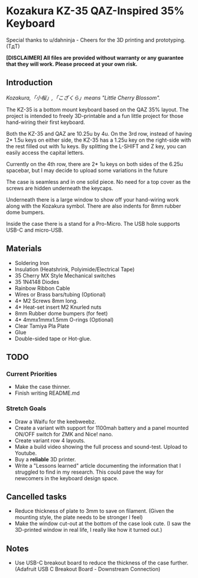 # Kozakura KZ-35 QAZ-Inspired 35% Keyboard
Special thanks to u/dahninja - Cheers for the 3D printing and prototyping. (TдT)

**[DISCLAIMER]
All files are provided without warranty or any guarantee that they will work. Please proceed at your own risk.**

## Introduction
_Kozakura,「小桜」,「こざくら」means "Little Cherry Blossom"._

The KZ-35 is a bottom mount keyboard based on the QAZ 35% layout. The project is intended to freely 3D-printable and a fun little project for those hand-wiring their first keyboard.

Both the KZ-35 and QAZ are 10.25u by 4u. On the 3rd row, instead of having 2* 1.5u keys on either side, the KZ-35 has a 1.25u key on the right-side with the rest filled out with 1u keys. By splitting the L-SHIFT and Z key, you can easily access the capital letters.

Currently on the 4th row, there are 2* 1u keys on both sides of the 6.25u spacebar, but I may decide to upload some variations in the future

The case is seamless and in one solid piece. No need for a top cover as the screws are hidden underneath the keycaps.

Underneath there is a large window to show off your hand-wiring work along with the Kozakura symbol. There are also indents for 8mm rubber dome bumpers.

Inside the case there is a stand for a Pro-Micro. The USB hole supports USB-C and micro-USB.

## Materials
- Soldering Iron
- Insulation (Heatshrink, Polyimide/Electrical Tape)
- 35 Cherry MX Style Mechanical switches
- 35 1N4148 Diodes
- Rainbow Ribbon Cable
- Wires or Brass bars/tubing (Optional)
- 4* M2 Screws 8mm long.
- 4* Heat-set insert M2 Knurled nuts
- 8mm Rubber dome bumpers (for feet)
- 4* 4mmx1mmx1.5mm O-rings (Optional)
- Clear Tamiya Pla Plate
- Glue
- Double-sided tape or Hot-glue.

## TODO
### Current Priorities
- Make the case thinner.
- Finish writing README.md

### Stretch Goals
- Draw a Waifu for the keebweebz.
- Create a variant with support for 1100mah battery and a panel mounted ON/OFF switch for ZMK and Nice! nano.
- Create variant row 4 layouts.
- Make a build video showing the full process and sound-test. Upload to Youtube.
- Buy a **reliable** 3D printer.
- Write a "Lessons learned" article documenting the information that I struggled to find in my research. This could pave the way for newcomers in the keyboard design space.

## Cancelled tasks
- Reduce thickness of plate to 3mm to save on filament. (Given the mounting style, the plate needs to be stronger I feel)
- Make the window cut-out at the bottom of the case look cute. (I saw the 3D-printed window in real life, I really like how it turned out.)

## Notes
- Use USB-C breakout board to reduce the thickness of the case further. (Adafruit USB C Breakout Board - Downstream Connection)

